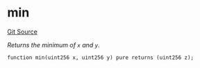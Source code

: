 # min
[Git Source](https://github.com/zammdefi/ZAMM/blob/f29647612706d56219b8c998c8009dfa5002472c/src/utils/Math.sol)

*Returns the minimum of `x` and `y`.*


```solidity
function min(uint256 x, uint256 y) pure returns (uint256 z);
```

